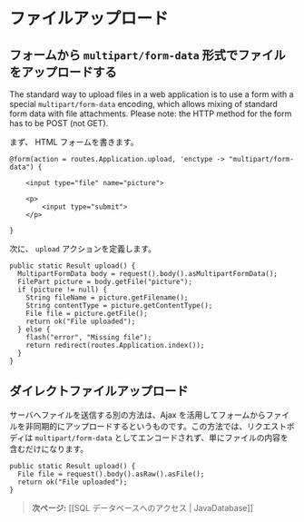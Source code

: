<!--- Copyright (C) 2009-2013 Typesafe Inc. <http://www.typesafe.com> -->
<!--
# Handling file upload
-->
# ファイルアップロード

<!--
## Uploading files in a form using `multipart/form-data`
-->
## フォームから `multipart/form-data` 形式でファイルをアップロードする

The standard way to upload files in a web application is to use a form with a special `multipart/form-data` encoding, which allows mixing of standard form data with file attachments. Please note: the HTTP method for the form has to be POST (not GET). 

<!--
Start by writing an HTML form:
-->
まず、 HTML フォームを書きます。

```
@form(action = routes.Application.upload, 'enctype -> "multipart/form-data") {
    
    <input type="file" name="picture">
    
    <p>
        <input type="submit">
    </p>
    
}
```

<!--
Now let’s define the `upload` action:
-->
次に、 `upload` アクションを定義します。

```
public static Result upload() {
  MultipartFormData body = request().body().asMultipartFormData();
  FilePart picture = body.getFile("picture");
  if (picture != null) {
    String fileName = picture.getFilename();
    String contentType = picture.getContentType(); 
    File file = picture.getFile();
    return ok("File uploaded");
  } else {
    flash("error", "Missing file");
    return redirect(routes.Application.index());    
  }
}
```

<!--
## Direct file upload
-->
## ダイレクトファイルアップロード

<!--
Another way to send files to the server is to use Ajax to upload files asynchronously from a form. In this case, the request body will not be encoded as `multipart/form-data`, but will just contain the plain file contents.
-->
サーバへファイルを送信する別の方法は、Ajax を活用してフォームからファイルを非同期的にアップロードするというものです。この方法では、リクエストボディは `multipart/form-data` としてエンコードされず、単にファイルの内容を含むだけになります。

```
public static Result upload() {
  File file = request().body().asRaw().asFile();
  return ok("File uploaded");
}
```

<!--
> **Next:** [[Accessing an SQL database | JavaDatabase]]
-->
> **次ページ:** [[SQL データベースへのアクセス | JavaDatabase]]
